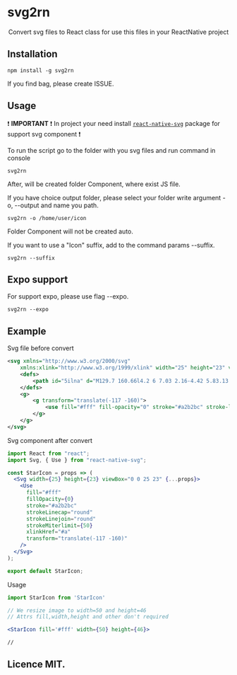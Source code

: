 # svg2rn
<p align="center">
Convert svg files to React class for use this files in your ReactNative project
</p>

## Installation
```
npm install -g svg2rn
```

If you find bag, please create ISSUE.

## Usage

:exclamation: **IMPORTANT** :exclamation: In project your need install [```react-native-svg```](https://github.com/react-native-community/react-native-svg) package for support svg component :exclamation: 


To run the script go to the folder with you svg files and run command in console
```
svg2rn
```

After, will be created folder Component, where exist JS file.

If you have choice output folder, please select your folder write argument -o, --output and name you path.
```
svg2rn -o /home/user/icon
```

Folder Component will not be created auto.

If you want to use a "Icon" suffix, add to the command params --suffix.

```
svg2rn --suffix
```

## Expo support

For support expo, please use flag --expo. 

```
svg2rn --expo 
```

## Example

Svg file before convert

```xml
<svg xmlns="http://www.w3.org/2000/svg" 
    xmlns:xlink="http://www.w3.org/1999/xlink" width="25" height="23" viewBox="0 0 25 23">
    <defs>
        <path id="5ilna" d="M129.7 160.66l4.2 6 7.03 2.16-4.42 5.83.13 7.33-6.94-2.37-6.92 2.37.13-7.33-4.41-5.83 7-2.17z"/>
    </defs>
    <g>
        <g transform="translate(-117 -160)">
            <use fill="#fff" fill-opacity="0" stroke="#a2b2bc" stroke-linecap="round" stroke-linejoin="round" stroke-miterlimit="50" xlink:href="#5ilna"/>
        </g>
    </g>
</svg>
```

Svg component after convert

```jsx
import React from "react";
import Svg, { Use } from "react-native-svg";

const StarIcon = props => (
  <Svg width={25} height={23} viewBox="0 0 25 23" {...props}>
    <Use
      fill="#fff"
      fillOpacity={0}
      stroke="#a2b2bc"
      strokeLinecap="round"
      strokeLinejoin="round"
      strokeMiterlimit={50}
      xlinkHref="#a"
      transform="translate(-117 -160)"
    />
  </Svg>
);

export default StarIcon;
```

Usage

```jsx
import StarIcon from 'StarIcon'

// We resize image to width=50 and height=46
// Attrs fill,width,height and other don't required

<StarIcon fill='#fff' width={50} height={46}>

//
```

## Licence MIT.